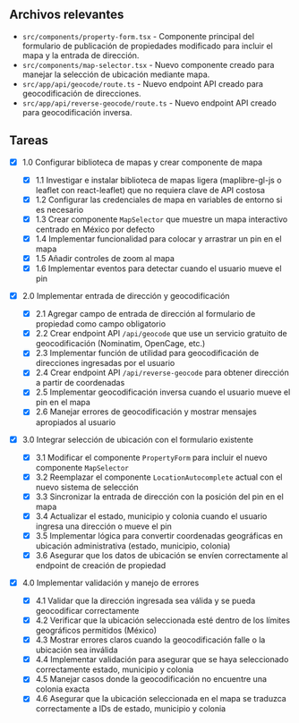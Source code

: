 ## Archivos relevantes

- `src/components/property-form.tsx` - Componente principal del formulario de publicación de propiedades modificado para incluir el mapa y la entrada de dirección.
- `src/components/map-selector.tsx` - Nuevo componente creado para manejar la selección de ubicación mediante mapa.
- `src/app/api/geocode/route.ts` - Nuevo endpoint API creado para geocodificación de direcciones.
- `src/app/api/reverse-geocode/route.ts` - Nuevo endpoint API creado para geocodificación inversa.

## Tareas

- [x] 1.0 Configurar biblioteca de mapas y crear componente de mapa

  - [x] 1.1 Investigar e instalar biblioteca de mapas ligera (maplibre-gl-js o leaflet con react-leaflet) que no requiera clave de API costosa
  - [x] 1.2 Configurar las credenciales de mapa en variables de entorno si es necesario
  - [x] 1.3 Crear componente `MapSelector` que muestre un mapa interactivo centrado en México por defecto
  - [x] 1.4 Implementar funcionalidad para colocar y arrastrar un pin en el mapa
  - [x] 1.5 Añadir controles de zoom al mapa
  - [x] 1.6 Implementar eventos para detectar cuando el usuario mueve el pin

- [x] 2.0 Implementar entrada de dirección y geocodificación

  - [x] 2.1 Agregar campo de entrada de dirección al formulario de propiedad como campo obligatorio
  - [x] 2.2 Crear endpoint API `/api/geocode` que use un servicio gratuito de geocodificación (Nominatim, OpenCage, etc.)
  - [x] 2.3 Implementar función de utilidad para geocodificación de direcciones ingresadas por el usuario
  - [x] 2.4 Crear endpoint API `/api/reverse-geocode` para obtener dirección a partir de coordenadas
  - [x] 2.5 Implementar geocodificación inversa cuando el usuario mueve el pin en el mapa
  - [x] 2.6 Manejar errores de geocodificación y mostrar mensajes apropiados al usuario

- [x] 3.0 Integrar selección de ubicación con el formulario existente

  - [x] 3.1 Modificar el componente `PropertyForm` para incluir el nuevo componente `MapSelector`
  - [x] 3.2 Reemplazar el componente `LocationAutocomplete` actual con el nuevo sistema de selección
  - [x] 3.3 Sincronizar la entrada de dirección con la posición del pin en el mapa
  - [x] 3.4 Actualizar el estado, municipio y colonia cuando el usuario ingresa una dirección o mueve el pin
  - [x] 3.5 Implementar lógica para convertir coordenadas geográficas en ubicación administrativa (estado, municipio, colonia)
  - [x] 3.6 Asegurar que los datos de ubicación se envíen correctamente al endpoint de creación de propiedad

- [x] 4.0 Implementar validación y manejo de errores
  - [x] 4.1 Validar que la dirección ingresada sea válida y se pueda geocodificar correctamente
  - [x] 4.2 Verificar que la ubicación seleccionada esté dentro de los límites geográficos permitidos (México)
  - [x] 4.3 Mostrar errores claros cuando la geocodificación falle o la ubicación sea inválida
  - [x] 4.4 Implementar validación para asegurar que se haya seleccionado correctamente estado, municipio y colonia
  - [x] 4.5 Manejar casos donde la geocodificación no encuentre una colonia exacta
  - [x] 4.6 Asegurar que la ubicación seleccionada en el mapa se traduzca correctamente a IDs de estado, municipio y colonia
